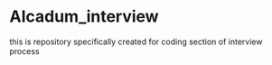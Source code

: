 # AIcadum_interview
this is repository specifically created for coding section of interview process  
